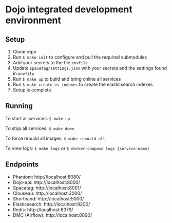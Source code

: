 # Dojo integrated development environment

## Setup

1. Clone repo
2. Run `$ make init` to configure and pull the required submodules
3. Add your secrets to the file `envfile`
4. Update `spacetag/settings.json` with your secrets and the settings found in `envfile`
5. Run `$ make up` to build and bring online all services
6. Run `$ make create-es-indexes` to create the elasticsearch indexes
5. Setup is complete

## Running

To start all services: `$ make up`

To stop all services: `$ make down`

To force rebuild all images: `$ make rebuild all`

To view logs: `$ make logs` or `$ docker-compose logs {service-name}`


## Endpoints

* Phantom: http://localhost:8080/
* Dojo-api: http://localhost:8000/
* Spacetag: http://localhost:8001/
* Clouseau: http://localhost:3000/
* Shorthand: http://localhost:5000/
* Elasticsearch: http://localhost:9200/
* Redis: http://localhost:6379/
* DMC (Airflow): http://localhost:8090/

